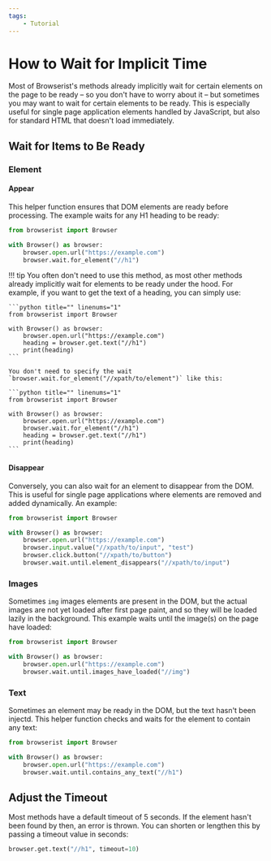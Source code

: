```yaml
---
tags:
    - Tutorial
---
```


# How to Wait for Implicit Time
Most of Browserist's methods already implicitly wait for certain elements on the page to be ready – so you don't have to worry about it – but sometimes you may want to wait for certain elements to be ready. This is especially useful for single page application elements handled by JavaScript, but also for standard HTML that doesn't load immediately.

## Wait for Items to Be Ready
### Element
#### Appear
This helper function ensures that DOM elements are ready before processing. The example waits for any H1 heading to be ready:

```python title="" linenums="1"
from browserist import Browser

with Browser() as browser:
    browser.open.url("https://example.com")
    browser.wait.for_element("//h1")
```

!!! tip
    You often don't need to use this method, as most other methods already implicitly wait for elements to be ready under the hood. For example, if you want to get the text of a heading, you can simply use:

    ```python title="" linenums="1"
    from browserist import Browser

    with Browser() as browser:
        browser.open.url("https://example.com")
        heading = browser.get.text("//h1")
        print(heading)
    ```

    You don't need to specify the wait `browser.wait.for_element("//xpath/to/element")` like this:

    ```python title="" linenums="1"
    from browserist import Browser

    with Browser() as browser:
        browser.open.url("https://example.com")
        browser.wait.for_element("//h1")
        heading = browser.get.text("//h1")
        print(heading)
    ```

#### Disappear
Conversely, you can also wait for an element to disappear from the DOM. This is useful for single page applications where elements are removed and added dynamically. An example:

```python title="" linenums="1"
from browserist import Browser

with Browser() as browser:
    browser.open.url("https://example.com")
    browser.input.value("//xpath/to/input", "test")
    browser.click.button("//xpath/to/button")
    browser.wait.until.element_disappears("//xpath/to/input")
```

### Images
Sometimes `img` images elements are present in the DOM, but the actual images are not yet loaded after first page paint, and so they will be loaded lazily in the background. This example waits until the image(s) on the page have loaded:

```python title="" linenums="1"
from browserist import Browser

with Browser() as browser:
    browser.open.url("https://example.com")
    browser.wait.until.images_have_loaded("//img")
```

### Text
Sometimes an element may be ready in the DOM, but the text hasn't been injectd. This helper function checks and waits for the element to contain any text:

```python title="" linenums="1"
from browserist import Browser

with Browser() as browser:
    browser.open.url("https://example.com")
    browser.wait.until.contains_any_text("//h1")
```

## Adjust the Timeout
Most methods have a default timeout of 5 seconds. If the element hasn't been found by then, an error is thrown. You can shorten or lengthen this by passing a timeout value in seconds:

```python title=""
browser.get.text("//h1", timeout=10)
```
